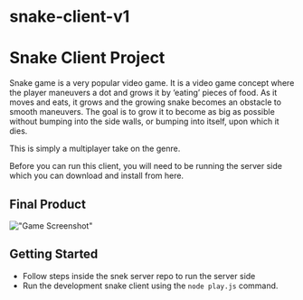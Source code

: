 # snake-client-v1

# Snake Client Project

Snake game is a very popular video game. It is a video game concept where the player maneuvers a dot and grows it by ‘eating’ pieces of food. As it moves and eats, it grows and the growing snake becomes an obstacle to smooth maneuvers. The goal is to grow it to become as big as possible without bumping into the side walls, or bumping into itself, upon which it dies.

This is simply a multiplayer take on the genre.

Before you can run this client, you will need to be running the server side which you can download and install from here.

## Final Product

!["![Game Screenshot](snek-multiplayer-1.png)"](#)

## Getting Started

- Follow steps inside the snek server repo to run the server side
- Run the development snake client using the `node play.js` command.
